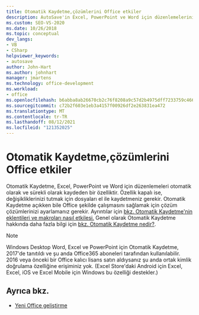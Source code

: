 ```yaml
---
title: Otomatik Kaydetme,çözümlerini Office etkiler
description: AutoSave'in Excel, PowerPoint ve Word için düzenlemelerinizi otomatik olarak ve sürekli kaydeden bir özellik olduğunu öğrenin.
ms.custom: SEO-VS-2020
ms.date: 10/26/2018
ms.topic: conceptual
dev_langs:
- VB
- CSharp
helpviewer_keywords:
- autosave
author: John-Hart
ms.author: johnhart
manager: jmartens
ms.technology: office-development
ms.workload:
- office
ms.openlocfilehash: b6abba8ab26670cb2c76f8208a9c57d2b4975dff7233759c4666c1051ecf9430
ms.sourcegitcommit: c72b2f603e1eb3a4157f00926df2e263831ea472
ms.translationtype: MT
ms.contentlocale: tr-TR
ms.lasthandoff: 08/12/2021
ms.locfileid: "121352025"
---
```

# <a name="how-autosave-impacts-office-solutions"></a>Otomatik Kaydetme,çözümlerini Office etkiler

Otomatik Kaydetme, Excel, PowerPoint ve Word için düzenlemeleri otomatik olarak ve sürekli olarak kaydeden bir özelliktir. Özellik kapalı ise, değişikliklerinizi tutmak için dosyaları el ile kaydetmeniz gerekir. Otomatik Kaydetme açıkken bile Office şekilde çalışmasını sağlamak için çözüm çözümlerinizi ayarlamanız gerekir. Ayrıntılar için [bkz. Otomatik Kaydetme'nin eklentileri ve makroları nasıl etkilesi.](/office/vba/library-reference/concepts/how-autosave-impacts-addins-and-macros) Genel olarak Otomatik Kaydetme hakkında daha fazla bilgi için [bkz. Otomatik Kaydetme nedir?](https://support.office.com/en-US/article/What-is-AutoSave-6d6bd723-ebfd-4e40-b5f6-ae6e8088f7a5).

> [!NOTE]
> Windows Desktop Word, Excel ve PowerPoint için Otomatik Kaydetme, 2017'de tanıtıldı ve şu anda Office365 aboneleri tarafından kullanılabilir. 2016 veya önceki bir Office kalıcı lisans satın aldıysanız şu anda ortak kimlik doğrulama özelliğine erişiminiz yok. (Excel Store'daki Android için Excel, Excel, iOS ve Excel Mobile için Windows bu özelliği destekler.)

## <a name="see-also"></a>Ayrıca bkz.
- [Yeni Office geliştirme](./developing-office-solutions.md)
